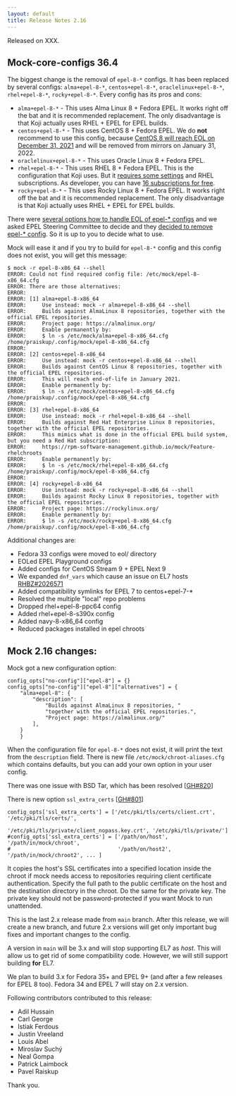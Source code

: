 ```yaml
---
layout: default
title: Release Notes 2.16
---
```


Released on XXX.

## Mock-core-configs 36.4

The biggest change is the removal of `epel-8-*` configs. It has been replaced by several configs: `alma+epel-8-*`, `centos+epel-8-*`, `oraclelinux+epel-8-*`, `rhel+epel-8-*`, `rocky+epel-8-*`. Every config has its pros and cons:

* `alma+epel-8-*` - This uses Alma Linux 8 + Fedora EPEL. It works right off the bat and it is recommended replacement. The only disadvantage is that Koji actually uses RHEL + EPEL for EPEL builds.
* `centos+epel-8-*` - This uses CentOS 8 + Fedora EPEL. We do **not** recommend to use this config, because [CentOS 8 will reach EOL on December 31, 2021](https://www.centos.org/centos-linux-eol/) and will be removed from mirrors on January 31, 2022.
* `oraclelinux+epel-8-*` - This uses Oracle Linux 8 + Fedora EPEL.
* `rhel+epel-8-*` - This uses RHEL 8 + Fedora EPEL. This is the configuration that Koji uses. But it [requires some settings](Feature-rhelchroots) and RHEL subscriptions. As developer, you can have [16 subscriptions for free](https://developers.redhat.com/blog/2021/02/10/how-to-activate-your-no-cost-red-hat-enterprise-linux-subscription).
* `rocky+epel-8-*` - This uses Rocky Linux 8 + Fedora EPEL. It works right off the bat and it is recommended replacement. The only disadvantage is that Koji actually uses RHEL + EPEL for EPEL builds.

There were [several options how to handle EOL of epel-* configs](https://docs.google.com/document/d/1wF7-7_y6Ac_oB-kCFdE6VBWPW8o8zjXd2Z0SGy4VxUA/edit?usp=sharing) and we asked EPEL Steering Committee to decide and they [decided to remove epel-* config](https://pagure.io/epel/issue/133#comment-765381). So it is up to you to decide what to use.

Mock will ease it and if you try to build for `epel-8-*` config and this config does not exist, you will get this message:

```
$ mock -r epel-8-x86_64 --shell
ERROR: Could not find required config file: /etc/mock/epel-8-x86_64.cfg
ERROR: There are those alternatives:
ERROR: 
ERROR: [1] alma+epel-8-x86_64
ERROR:     Use instead: mock -r alma+epel-8-x86_64 --shell 
ERROR:     Builds against AlmaLinux 8 repositories, together with the official EPEL repositories.
ERROR:     Project page: https://almalinux.org/
ERROR:     Enable permanently by:
ERROR:     $ ln -s /etc/mock/alma+epel-8-x86_64.cfg /home/praiskup/.config/mock/epel-8-x86_64.cfg
ERROR: 
ERROR: [2] centos+epel-8-x86_64
ERROR:     Use instead: mock -r centos+epel-8-x86_64 --shell 
ERROR:     Builds against CentOS Linux 8 repositories, together with the official EPEL repositories.
ERROR:     This will reach end-of-life in January 2021.
ERROR:     Enable permanently by:
ERROR:     $ ln -s /etc/mock/centos+epel-8-x86_64.cfg /home/praiskup/.config/mock/epel-8-x86_64.cfg
ERROR: 
ERROR: [3] rhel+epel-8-x86_64
ERROR:     Use instead: mock -r rhel+epel-8-x86_64 --shell 
ERROR:     Builds against Red Hat Enterprise Linux 8 repositories, together with the official EPEL repositories.
ERROR:     This mimics what is done in the official EPEL build system, but you need a Red Hat subscription:
ERROR:     https://rpm-software-management.github.io/mock/Feature-rhelchroots
ERROR:     Enable permanently by:
ERROR:     $ ln -s /etc/mock/rhel+epel-8-x86_64.cfg /home/praiskup/.config/mock/epel-8-x86_64.cfg
ERROR: 
ERROR: [4] rocky+epel-8-x86_64
ERROR:     Use instead: mock -r rocky+epel-8-x86_64 --shell 
ERROR:     Builds against Rocky Linux 8 repositories, together with the official EPEL repositories.
ERROR:     Project page: https://rockylinux.org/
ERROR:     Enable permanently by:
ERROR:     $ ln -s /etc/mock/rocky+epel-8-x86_64.cfg /home/praiskup/.config/mock/epel-8-x86_64.cfg
```

Additional changes are:

 * Fedora 33 configs were moved to eol/ directory
 * EOLed EPEL Playground configs
 * Added configs for CentOS Stream 9 + EPEL Next 9
 * We expanded `dnf_vars` which cause an issue on EL7 hosts [RHBZ#2026571](https://bugzilla.redhat.com/show_bug.cgi?id=2026571)
 * Added compatibility symlinks for EPEL 7 to centos+epel-7-*
 * Resolved the multiple "local" repo problems
 * Dropped rhel+epel-8-ppc64 config
 * Added rhel+epel-8-s390x config
 * Added navy-8-x86_64 config
 * Reduced packages installed in epel chroots

## Mock 2.16 changes:

Mock got a new configuration option:

```
config_opts["no-config"]["epel-8"] = {}
config_opts["no-config"]["epel-8"]["alternatives"] = {
    "alma+epel-8": {
        "description": [
            "Builds against AlmaLinux 8 repositories, "
            "together with the official EPEL repositories.",
            "Project page: https://almalinux.org/"
        ],
    }
    }
```

When the configuration file for `epel-8-*` does not exist, it will print the text from the `description` field.
There is new file `/etc/mock/chroot-aliases.cfg` which contains defaults, but you can add your own option in your user config.

There was one issue with BSD Tar, which has been resolved [[GH#820](https://github.com/rpm-software-management/mock/pull/820)]

There is new option `ssl_extra_certs` [[GH#801](https://github.com/rpm-software-management/mock/pull/801)]

```
config_opts['ssl_extra_certs'] = ['/etc/pki/tls/certs/client.crt', '/etc/pki/tls/certs/',
                                  '/etc/pki/tls/private/client_nopass.key.crt', '/etc/pki/tls/private/']
#config_opts['ssl_extra_certs'] = ['/path/on/host', '/path/in/mock/chroot',
#                                  '/path/on/host2', '/path/in/mock/chroot2', ... ]
```

It copies the host's SSL certificates into a specified location inside the chroot if
mock needs access to repositories requiring client certificate
authentication. Specify the full path to the public certificate on the host
and the destination directory in the chroot. Do the same for the private key.
The private key should not be password-protected if you want Mock to run
unattended. 

This is the last 2.x release made from `main` branch. After this release, we
will create a new branch, and future 2.x versions will get only important bug
fixes and important changes to the config.

A version in `main` will be 3.x and will stop supporting EL7 as *host*. This
will allow us to get rid of some compatibility code. However, we will still
support building **for** EL7.

We plan to build 3.x for Fedora 35+ and EPEL 9+ (and after a few releases for
EPEL 8 too). Fedora 34 and EPEL 7 will stay on 2.x version.

Following contributors contributed to this release:

 * Adil Hussain
 * Carl George
 * Istiak Ferdous
 * Justin Vreeland
 * Louis Abel
 * Miroslav Suchý
 * Neal Gompa
 * Patrick Laimbock
 * Pavel Raiskup

Thank you.


